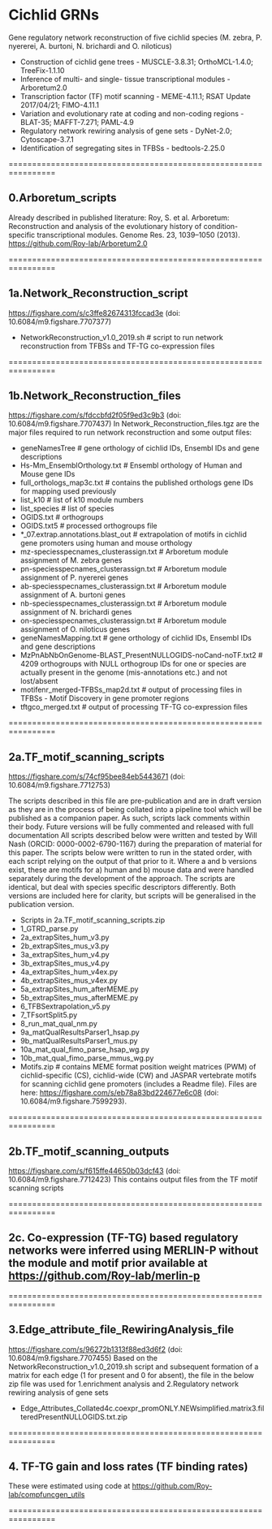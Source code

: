 # Cichlid GRNs
Gene regulatory network reconstruction of five cichlid species (M. zebra, P. nyererei, A. burtoni, N. brichardi and O. niloticus)

- Construction of cichlid gene trees - MUSCLE-3.8.31; OrthoMCL-1.4.0; TreeFix-1.1.10 
- Inference of multi- and single- tissue transcriptional modules - Arboretum2.0 
- Transcription factor (TF) motif scanning  - MEME-4.11.1; RSAT Update 2017/04/21; FIMO-4.11.1 
- Variation and evolutionary rate at coding and non-coding regions - BLAT-35; MAFFT-7.271; PAML-4.9 
- Regulatory network rewiring analysis of gene sets - DyNet-2.0; Cytoscape-3.7.1
- Identification of segregating sites in TFBSs - bedtools-2.25.0

================================================================

## 0.Arboretum_scripts
Already described in published literature: Roy, S. et al. Arboretum: Reconstruction and analysis of the evolutionary history of condition-specific transcriptional modules. Genome Res. 23, 1039–1050 (2013).
https://github.com/Roy-lab/Arboretum2.0

================================================================

## 1a.Network_Reconstruction_script
https://figshare.com/s/c3ffe82674313fccad3e (doi: 10.6084/m9.figshare.7707377)
- NetworkReconstruction_v1.0_2019.sh # script to run network reconstruction from TFBSs and TF-TG co-expression files

================================================================

## 1b.Network_Reconstruction_files
https://figshare.com/s/fdccbfd2f05f9ed3c9b3 (doi: 10.6084/m9.figshare.7707437)
In Network_Reconstruction_files.tgz are the major files required to run network reconstruction and some output files:
- geneNamesTree # gene orthology of cichlid IDs, Ensembl IDs and gene descriptions
- Hs-Mm_EnsemblOrthology.txt # Ensembl orthology of Human and Mouse gene IDs
- full_orthologs_map3c.txt # contains the published orthologs gene IDs for mapping used previously
- list_k10 # list of k10 module numbers
- list_species # list of species
- OGIDS.txt # orthogroups
- OGIDS.txt5 # processed orthogroups file
- *_07.extrap.annotations.blast_out # extrapolation of motifs in cichlid gene promoters using human and mouse orthology 
- mz-speciesspecnames_clusterassign.txt # Arboretum module assignment of M. zebra genes
- pn-speciesspecnames_clusterassign.txt # Arboretum module assignment of P. nyererei genes
- ab-speciesspecnames_clusterassign.txt # Arboretum module assignment of A. burtoni genes
- nb-speciesspecnames_clusterassign.txt # Arboretum module assignment of N. brichardi genes
- on-speciesspecnames_clusterassign.txt # Arboretum module assignment of O. niloticus genes
- geneNamesMapping.txt # gene orthology of cichlid IDs, Ensembl IDs and gene descriptions
- MzPnAbNbOnGenome-BLAST_PresentNULLOGIDS-noCand-noTF.txt2 # 4209 orthogroups with NULL orthogroup IDs for one or species are actually present in the genome (mis-annotations etc.) and not lost/absent
- motifenr_merged-TFBSs_map2d.txt # output of processing files in TFBSs - Motif Discovery in gene promoter regions
- tftgco_merged.txt # output of processing TF-TG co-expression files

================================================================

## 2a.TF_motif_scanning_scripts
https://figshare.com/s/74cf95bee84eb5443671 (doi: 10.6084/m9.figshare.7712753)

The scripts described in this file are pre-publication and are in draft version as they are in the process of being collated into a pipeline tool which will be published as a companion paper. As such, scripts lack comments within their body. Future versions will be fully commented and released with full documentation
All scripts described below were written and tested by Will Nash (ORCID: 0000-0002-6790-1167) during the preparation of material for this paper. The scripts below were written to run in the stated order, with each script relying on the output of that prior to it. Where a and b versions exist, these are motifs for a) human and b) mouse data and were handled separately during the development of the approach. The scripts are identical, but deal with species specific descriptors differently. Both versions are included here for clarity, but scripts will be generalised in the publication version.

- Scripts in 2a.TF_motif_scanning_scripts.zip
- 1_GTRD_parse.py
- 2a_extrapSites_hum_v3.py
- 2b_extrapSites_mus_v3.py
- 3a_extrapSites_hum_v4.py
- 3b_extrapSites_mus_v4.py
- 4a_extrapSites_hum_v4ex.py
- 4b_extrapSites_mus_v4ex.py
- 5a_extrapSites_hum_afterMEME.py
- 5b_extrapSites_mus_afterMEME.py
- 6_TFBSextrapolation_v5.py
- 7_TFsortSplit5.py
- 8_run_mat_qual_nm.py
- 9a_matQualResultsParser1_hsap.py
- 9b_matQualResultsParser1_mus.py
- 10a_mat_qual_fimo_parse_hsap_wg.py
- 10b_mat_qual_fimo_parse_mmus_wg.py
- Motifs.zip # contains MEME format position weight matrices (PWM) of cichlid-specific (CS), cichlid-wide (CW) and JASPAR vertebrate motifs for scanning cichlid gene promoters (includes a Readme file). Files are here: https://figshare.com/s/eb78a83bd224677e6c08 (doi: 10.6084/m9.figshare.7599293).

================================================================

## 2b.TF_motif_scanning_outputs
https://figshare.com/s/f615ffe44650b03dcf43 (doi: 10.6084/m9.figshare.7712423)
This contains output files from the TF motif scanning scripts

================================================================

## 2c. Co-expression (TF-TG) based regulatory networks were inferred using MERLIN-P without the module and motif prior available at https://github.com/Roy-lab/merlin-p

================================================================

## 3.Edge_attribute_file_RewiringAnalysis_file
https://figshare.com/s/96272b1313f88ed3d6f2 (doi: 10.6084/m9.figshare.7707455)
Based on the NetworkReconstruction_v1.0_2019.sh script and subsequent formation of a matrix for each edge (1 for present and 0 for absent), the file in the below zip file was used for 1.enrichment analysis and 2.Regulatory network rewiring analysis of gene sets 
- Edge_Attributes_Collated4c.coexpr_promONLY.NEWsimplified.matrix3.filteredPresentNULLOGIDS.txt.zip 

================================================================

## 4. TF-TG gain and loss rates (TF binding rates)

These were estimated using code at https://github.com/Roy-lab/compfuncgen_utils

================================================================
